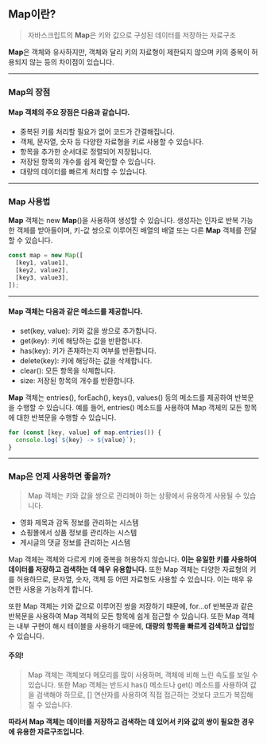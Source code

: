 ## **Map**이란?

> 자바스크립트의 **Map**은 키와 값으로 구성된 데이터를 저장하는 자료구조

**Map**은 객체와 유사하지만, 객체와 달리 키의 자료형이 제한되지 않으며 키의 중복이 허용되지 않는 등의 차이점이 있습니다.

---

### **Map**의 장점

#### **Map** 객체의 주요 장점은 다음과 같습니다.

- 중복된 키를 처리할 필요가 없어 코드가 간결해집니다.
- 객체, 문자열, 숫자 등 다양한 자료형을 키로 사용할 수 있습니다.
- 항목을 추가한 순서대로 정렬되어 저장됩니다.
- 저장된 항목의 개수를 쉽게 확인할 수 있습니다.
- 대량의 데이터를 빠르게 처리할 수 있습니다.

---

### **Map** 사용법

**Map** 객체는 new **Map**()을 사용하여 생성할 수 있습니다. 생성자는 인자로 반복 가능한 객체를 받아들이며, 키-값 쌍으로 이루어진 배열의 배열 또는 다른 **Map** 객체를 전달할 수 있습니다.

```javascript
const map = new Map([
  [key1, value1],
  [key2, value2],
  [key3, value3],
]);
```

---

#### **Map** 객체는 다음과 같은 메소드를 제공합니다.

- set(key, value): 키와 값을 쌍으로 추가합니다.
- get(key): 키에 해당하는 값을 반환합니다.
- has(key): 키가 존재하는지 여부를 반환합니다.
- delete(key): 키에 해당하는 값을 삭제합니다.
- clear(): 모든 항목을 삭제합니다.
- size: 저장된 항목의 개수를 반환합니다.

**Map** 객체는 entries(), forEach(), keys(), values() 등의 메소드를 제공하여 반복문을 수행할 수 있습니다. 예를 들어, entries() 메소드를 사용하여 Map 객체의 모든 항목에 대한 반복문을 수행할 수 있습니다.

```javascript
for (const [key, value] of map.entries()) {
  console.log(`${key} -> ${value}`);
}
```

---

### Map은 언제 사용하면 좋을까?

> Map 객체는 키와 값을 쌍으로 관리해야 하는 상황에서 유용하게 사용될 수 있습니다.

- 영화 제목과 감독 정보를 관리하는 시스템
- 쇼핑몰에서 상품 정보를 관리하는 시스템
- 게시글의 댓글 정보를 관리하는 시스템

Map 객체는 객체와 다르게 키에 중복을 허용하지 않습니다. **이는 유일한 키를 사용하여 데이터를 저장하고 검색하는 데 매우 유용합니다.** 또한 Map 객체는 다양한 자료형의 키를 허용하므로, 문자열, 숫자, 객체 등 어떤 자료형도 사용할 수 있습니다. 이는 매우 유연한 사용을 가능하게 합니다.

또한 Map 객체는 키와 값으로 이루어진 쌍을 저장하기 때문에, for...of 반복문과 같은 반복문을 사용하여 Map 객체의 모든 항목에 쉽게 접근할 수 있습니다. 또한 Map 객체는 내부 구현이 해시 테이블을 사용하기 때문에, **대량의 항목을 빠르게 검색하고 삽입**할 수 있습니다.

#### 주의!

> Map 객체는 객체보다 메모리를 많이 사용하며, 객체에 비해 느린 속도를 보일 수 있습니다. 또한 Map 객체는 반드시 has() 메소드나 get() 메소드를 사용하여 값을 검색해야 하므로, [] 연산자를 사용하여 직접 접근하는 것보다 코드가 복잡해질 수 있습니다.

**따라서 Map 객체는 데이터를 저장하고 검색하는 데 있어서 키와 값의 쌍이 필요한 경우에 유용한 자료구조입니다.**
